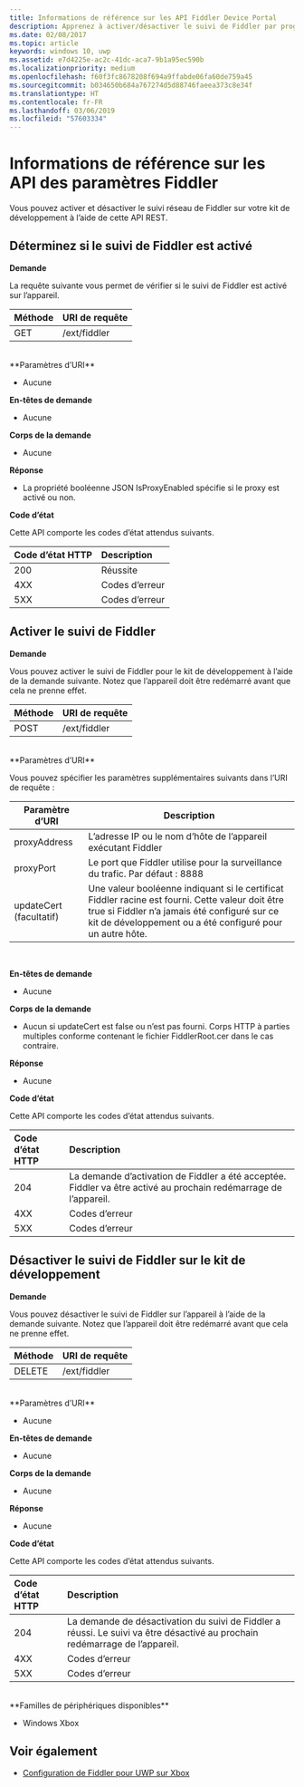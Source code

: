 ```yaml
---
title: Informations de référence sur les API Fiddler Device Portal
description: Apprenez à activer/désactiver le suivi de Fiddler par programmation.
ms.date: 02/08/2017
ms.topic: article
keywords: windows 10, uwp
ms.assetid: e7d4225e-ac2c-41dc-aca7-9b1a95ec590b
ms.localizationpriority: medium
ms.openlocfilehash: f60f3fc8678208f694a9ffabde06fa60de759a45
ms.sourcegitcommit: b034650b684a767274d5d88746faeea373c8e34f
ms.translationtype: HT
ms.contentlocale: fr-FR
ms.lasthandoff: 03/06/2019
ms.locfileid: "57603334"
---
```

# <a name="fiddler-settings-api-reference"></a>Informations de référence sur les API des paramètres Fiddler   
Vous pouvez activer et désactiver le suivi réseau de Fiddler sur votre kit de développement à l’aide de cette API REST.

## <a name="determine-if-fiddler-tracing-is-enabled"></a>Déterminez si le suivi de Fiddler est activé

**Demande**

La requête suivante vous permet de vérifier si le suivi de Fiddler est activé sur l’appareil.

Méthode      | URI de requête
:------     | :-----
GET | /ext/fiddler
<br />
**Paramètres d’URI**

- Aucune

**En-têtes de demande**

- Aucune

**Corps de la demande**   

- Aucune

**Réponse**   

- La propriété booléenne JSON IsProxyEnabled spécifie si le proxy est activé ou non.

**Code d’état**

Cette API comporte les codes d’état attendus suivants.

Code d’état HTTP      | Description
:------     | :-----
200 | Réussite
4XX | Codes d’erreur
5XX | Codes d’erreur

## <a name="enable-fiddler-tracing"></a>Activer le suivi de Fiddler

**Demande**

Vous pouvez activer le suivi de Fiddler pour le kit de développement à l’aide de la demande suivante.  Notez que l’appareil doit être redémarré avant que cela ne prenne effet.

Méthode      | URI de requête
:------     | :-----
POST | /ext/fiddler
<br />
**Paramètres d’URI**

Vous pouvez spécifier les paramètres supplémentaires suivants dans l’URI de requête :

| Paramètre d’URI      | Description     | 
| ------------------ |-----------------|
| proxyAddress       | L’adresse IP ou le nom d’hôte de l’appareil exécutant Fiddler |
| proxyPort          | Le port que Fiddler utilise pour la surveillance du trafic. Par défaut : 8888 |
| updateCert (facultatif)| Une valeur booléenne indiquant si le certificat Fiddler racine est fourni. Cette valeur doit être true si Fiddler n’a jamais été configuré sur ce kit de développement ou a été configuré pour un autre hôte.  |
<br>

**En-têtes de demande**

- Aucune

**Corps de la demande**

- Aucun si updateCert est false ou n’est pas fourni. Corps HTTP à parties multiples conforme contenant le fichier FiddlerRoot.cer dans le cas contraire.

**Réponse**   

- Aucune  

**Code d’état**

Cette API comporte les codes d’état attendus suivants.

Code d’état HTTP      | Description
:------     | :-----
204 | La demande d’activation de Fiddler a été acceptée. Fiddler va être activé au prochain redémarrage de l’appareil.
4XX | Codes d’erreur
5XX | Codes d’erreur

## <a name="disable-fiddler-tracing-on-the-devkit"></a>Désactiver le suivi de Fiddler sur le kit de développement

**Demande**

Vous pouvez désactiver le suivi de Fiddler sur l’appareil à l’aide de la demande suivante. Notez que l’appareil doit être redémarré avant que cela ne prenne effet.

Méthode      | URI de requête
:------     | :-----
DELETE | /ext/fiddler
<br />
**Paramètres d’URI**

- Aucune

**En-têtes de demande**

- Aucune

**Corps de la demande**   

- Aucune

**Réponse**   

- Aucune 

**Code d’état**

Cette API comporte les codes d’état attendus suivants.

Code d’état HTTP      | Description
:------     | :-----
204 | La demande de désactivation du suivi de Fiddler a réussi. Le suivi va être désactivé au prochain redémarrage de l’appareil.
4XX | Codes d’erreur
5XX | Codes d’erreur

<br />
**Familles de périphériques disponibles**

* Windows Xbox

## <a name="see-also"></a>Voir également
- [Configuration de Fiddler pour UWP sur Xbox](uwp-fiddler.md)

